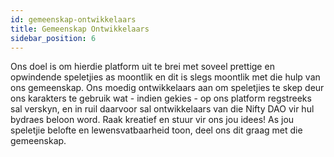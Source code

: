 ```yaml
---
id: gemeenskap-ontwikkelaars
title: Gemeenskap Ontwikkelaars
sidebar_position: 6
---
```


Ons doel is om hierdie platform uit te brei met soveel prettige en opwindende speletjies as moontlik en dit is slegs moontlik met die hulp van ons gemeenskap. Ons moedig ontwikkelaars aan om speletjies te skep deur ons karakters te gebruik wat - indien gekies - op ons platform regstreeks sal verskyn, en in ruil daarvoor sal ontwikkelaars van die Nifty DAO vir hul bydraes beloon word. Raak kreatief en stuur vir ons jou idees! As jou speletjie belofte en lewensvatbaarheid toon, deel ons dit graag met die gemeenskap.
